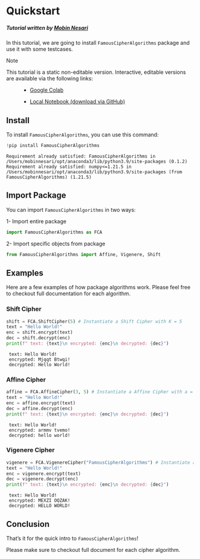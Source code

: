 # Quickstart

<h5> Tutorial written by <a href="https://www.linkedin.com/in/mobin-nesari/">Mobin Nesari</a> </h5>

In this tutorial, we are going to install `FamousCipherAlgorithms` package and use it with some testcases.

<div class="admonition note">
<p class="admonition-title">Note</p>
<dl class="simple">
<dt>This tutorial is a static non-editable version. Interactive, editable versions are available via the following links:</dt><dd><ul class="simple">
<li><p><a class="reference external" href="https://colab.research.google.com/github/MobinNesari81/Famous-Cipher-Algorithms/blob/main/Notebooks/Quickstart.ipynb">Google Colab</a></p></li>
<li><p><a class="reference external" href="https://github.com/MobinNesari81/Famous-Cipher-Algorithms/blob/main/Notebooks/Quickstart.ipynb">Local Notebook (download via GitHub)</a></p></li>
</ul>
</dd>
</dl>
</div>

## Install
To install `FamousCipherAlgorithms`, you can use this command:


```python
!pip install FamousCipherAlgorithms
```

    Requirement already satisfied: FamousCipherAlgorithms in /Users/mobinnesari/opt/anaconda3/lib/python3.9/site-packages (0.1.2)
    Requirement already satisfied: numpy<=1.21.5 in /Users/mobinnesari/opt/anaconda3/lib/python3.9/site-packages (from FamousCipherAlgorithms) (1.21.5)


## Import Package
You can import `FamousCipherAlgorithms` in two ways:

1- Import entire package


```python
import FamousCipherAlgorithms as FCA
```

2- Import specific objects from package


```python
from FamousCipherAlgorithms import Affine, Vigenere, Shift
```

## Examples
Here are a few examples of how package algorithms work. Please feel free to checkout full documentation for each algorithm.

### Shift Cipher


```python
shift = FCA.ShiftCipher(5) # Instantiate a Shift Cipher with K = 5
text = "Hello World!"
enc = shift.encrypt(text)
dec = shift.decrypt(enc)
print(f" text: {text}\n encrypted: {enc}\n decrypted: {dec}")
```

     text: Hello World!
     encrypted: Mjqqt Btwqi!
     decrypted: Hello World!


### Affine Cipher


```python
affine = FCA.AffineCipher(3, 5) # Instantiate a Affine Cipher with a = 3 and b = 5
text = "Hello World!"
enc = affine.encrypt(text)
dec = affine.decrypt(enc)
print(f" text: {text}\n encrypted: {enc}\n decrypted: {dec}")
```

     text: Hello World!
     encrypted: armmv tvemo!
     decrypted: hello world!


### Vigenere Cipher


```python
vigenere = FCA.VigenereCipher("FamousCipherAlgorithms") # Instantiate a Playfair Cipher with key = "FCA"
text = "Hello World!"
enc = vigenere.encrypt(text)
dec = vigenere.decrypt(enc)
print(f" text: {text}\n encrypted: {enc}\n decrypted: {dec}")
```

     text: Hello World!
     encrypted: MEXZI OQZAK!
     decrypted: HELLO WORLD!


## Conclusion

That’s it for the quick intro to `FamousCipherAlgorithms`!

Please make sure to checkout full document for each cipher algorithm.


